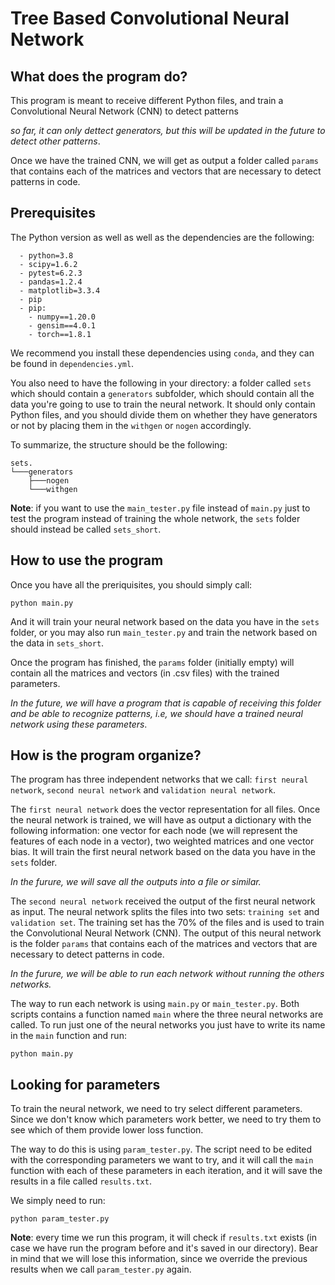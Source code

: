 # Tree Based Convolutional Neural Network


## What does the program do?

This program is meant to receive different Python files, and train a Convolutional Neural Network (CNN) to detect patterns 

*so far, it can only dettect generators, but this will be updated in the future to detect other patterns*.

Once we have the trained CNN, we will get as output a folder called `params` that contains each of the matrices and vectors that are necessary to detect patterns in code. 

## Prerequisites

The Python version as well as well as the dependencies are the following:

```
  - python=3.8
  - scipy=1.6.2
  - pytest=6.2.3
  - pandas=1.2.4
  - matplotlib=3.3.4
  - pip 
  - pip:
    - numpy==1.20.0
    - gensim==4.0.1
    - torch==1.8.1
```

We recommend you install these dependencies using `conda`, and they can be found in `dependencies.yml`. 

You also need to have the following in your directory: a folder called `sets` which should contain a `generators` subfolder, which should contain all the data you're going to use to train the neural network. It should only contain Python files, and you should divide them on whether they have generators or not by placing them in the `withgen` or `nogen` accordingly. 

To summarize, the structure should be the following:

```
sets.
└───generators
    ├───nogen
    └───withgen
```

**Note**: if you want to use the `main_tester.py` file instead of `main.py` just to test the program instead of training the whole network, the `sets` folder should instead be called `sets_short`.

## How to use the program

Once you have all the preriquisites, you should simply call:

```
python main.py
```

And it will train your neural network based on the data you have in the `sets` folder, or you may also run `main_tester.py` and train the network based on the data in `sets_short`.

Once the program has finished, the `params` folder (initially empty) will contain all the matrices and vectors (in .csv files) with the trained parameters.

*In the future, we will have a program that is capable of receiving this folder and be able to recognize patterns, i.e, we should have a trained neural network using these parameters*.


## How is the program organize?

The program has three independent networks that we call: `first neural network`, `second neural network` and `validation neural network`.

The `first neural network` does the vector representation for all files. Once the neural network is trained, we will have as output a dictionary with the following information: one vector for each node (we will represent the features of each node in a vector), two weighted matrices and one vector bias. It will train the first neural network based on the data you have in the `sets` folder.

*In the furure, we will save all the outputs into a file or similar.*

The `second neural network` received the output of the first neural network as input. The neural network splits the files into two sets: `training set` and `validation set`. The training set has the 70% of the files and is used to train the Convolutional Neural Network (CNN). The output of this neural network is the folder `params` that contains each of the matrices and vectors that are necessary to detect patterns in code. 

*In the furure, we will be able to run each network without running the others networks.*

The way to run each network is using `main.py` or `main_tester.py`. Both scripts contains a function named `main` where the three neural networks are called. To run just one of the neural networks you just have to write its name in the `main` function and run:

```
python main.py
```


## Looking for parameters

To train the neural network, we need to try select different parameters. Since we don't know which parameters work better, we need to try them to see which of them provide lower loss function. 

The way to do this is using `param_tester.py`. The script need to be edited with the corresponding parameters we want to try, and it will call the `main` function with each of these parameters in each iteration, and it will save the results in a file called `results.txt`.

We simply need to run:

```
python param_tester.py
```


**Note**: every time we run this program, it will check if `results.txt` exists (in case we have run the program before and it's saved in our directory). Bear in mind that we will lose this information, since we override the previous results when we call `param_tester.py` again.